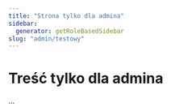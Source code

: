 ```yaml
---
title: "Strona tylko dla admina"
sidebar:
  generator: getRoleBasedSidebar
slug: "admin/testowy"
---
```


# Treść tylko dla admina
...